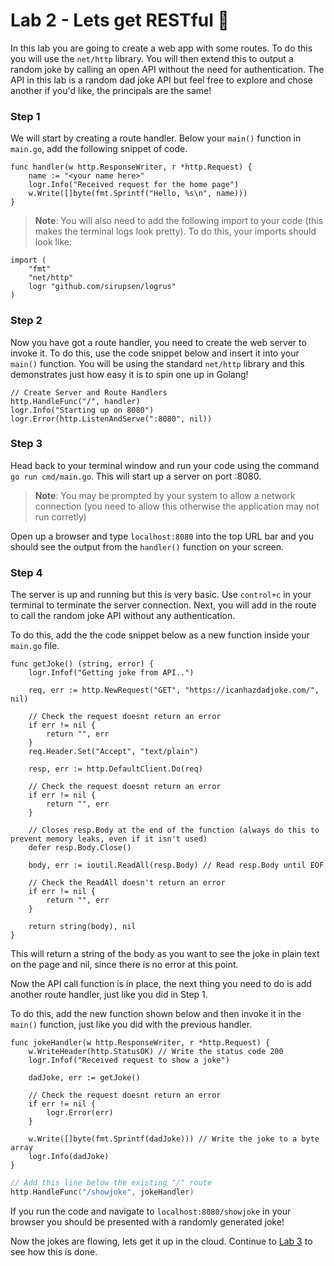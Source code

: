 # Lab 2 - Lets get RESTful :dancer: 

In this lab you are going to create a web app with some routes. To do this you will use the `net/http` library. You will then extend this to output a random joke by calling an open API without the need for authentication. The API in this lab is a random dad joke API but feel free to explore and chose another if you'd like, the principals are the same!

### Step 1

We will start by creating a route handler. Below your `main()` function in `main.go`, add the following snippet of code.

```golang
func handler(w http.ResponseWriter, r *http.Request) {
    name := "<your name here>"
    logr.Info("Received request for the home page")
    w.Write([]byte(fmt.Sprintf("Hello, %s\n", name)))
}
```

> **Note**: You will also need to add the following import to your code (this makes the terminal logs look pretty). To do this, your imports should look like:

```golang
import (
    "fmt"
    "net/http"
    logr "github.com/sirupsen/logrus"
)
```

### Step 2

Now you have got a route handler, you need to create the web server to invoke it. To do this, use the code snippet below and insert it into your `main()` function. You will be using the standard `net/http` library and this demonstrates just how easy it is to spin one up in Golang!

```golang
// Create Server and Route Handlers
http.HandleFunc("/", handler)
logr.Info("Starting up on 8080")
logr.Error(http.ListenAndServe(":8080", nil))
```

### Step 3

Head back to your terminal window and run your code using the command `go run cmd/main.go`. This will start up a server on port :8080.

> **Note**: You may be prompted by your system to allow a network connection (you need to allow this otherwise the application may not run corretly)

Open up a browser and type `localhost:8080` into the top URL bar and you should see the output from the `handler()` function on your screen.

### Step 4

The server is up and running but this is very basic. Use `control+c` in your terminal to terminate the server connection. Next, you will add in the route to call the random joke API without any authentication.

To do this, add the the code snippet below as a new function inside your `main.go` file.

```golang
func getJoke() (string, error) {
    logr.Infof("Getting joke from API..")

    req, err := http.NewRequest("GET", "https://icanhazdadjoke.com/", nil)

    // Check the request doesnt return an error
    if err != nil {
        return "", err
    }
    req.Header.Set("Accept", "text/plain")

    resp, err := http.DefaultClient.Do(req)

    // Check the request doesnt return an error
    if err != nil {
        return "", err
    }

    // Closes resp.Body at the end of the function (always do this to prevent memory leaks, even if it isn't used)
    defer resp.Body.Close()

    body, err := ioutil.ReadAll(resp.Body) // Read resp.Body until EOF

    // Check the ReadAll doesn't return an error
    if err != nil {
        return "", err
    }

    return string(body), nil
}
```

This will return a string of the body as you want to see the joke in plain text on the page and nil, since there is no error at this point. 

Now the API call function is in place, the next thing you need to do is add another route handler, just like you did in Step 1.

To do this, add the new function shown below and then invoke it in the `main()` function, just like you did with the previous handler.

```golang
func jokeHandler(w http.ResponseWriter, r *http.Request) {
    w.WriteHeader(http.StatusOK) // Write the status code 200
    logr.Infof("Received request to show a joke")

    dadJoke, err := getJoke()

    // Check the request doesnt return an error
    if err != nil {
        logr.Error(err)
    }

    w.Write([]byte(fmt.Sprintf(dadJoke))) // Write the joke to a byte array
    logr.Info(dadJoke)
}
```

```go
// Add this line below the existing "/" route
http.HandleFunc("/showjoke", jokeHandler)
```

If you run the code and navigate to `localhost:8080/showjoke` in your browser you should be presented with a randomly generated joke!

Now the jokes are flowing, lets get it up in the cloud. Continue to [Lab 3](./lab-3.md) to see how this is done.
